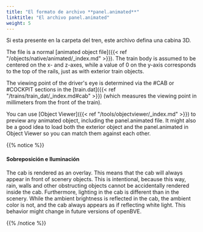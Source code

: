 ```yaml
---
title: "El formato de archivo **panel.animated**"
linktitle: "El archivo panel.animated"
weight: 5
---
```


Si esta presente en la carpeta del tren, este archivo defina una cabina 3D.

The file is a normal [animated object file]({{< ref "/objects/native/animated/_index.md" >}}). The train body is assumed to be centered on the x- and z-axes, while a value of 0 on the y-axis corresponds to the top of the rails, just as with exterior train objects.

The viewing point of the driver's eye is determined via the #CAB or #COCKPIT sections in the [train.dat]({{< ref "/trains/train_dat/_index.md#cab" >}}) (which measures the viewing point in millimeters from the front of the train).

You can use [Object Viewer]({{< ref "/tools/objectviewer/_index.md" >}}) to preview any animated object, including the panel.animated file. It might also be a good idea to load both the exterior object and the panel.animated in Object Viewer so you can match them against each other.

{{% notice %}}

#### Sobreposición e Iluminación

The cab is rendered as an overlay. This means that the cab will always appear in front of scenery objects. This is intentional, because this way, rain, walls and other obstructing objects cannot be accidentally rendered inside the cab. Furthermore, lighting in the cab is different than in the scenery. While the ambient brightness is reflected in the cab, the ambient color is not, and the cab always appears as if reflecting white light. This behavior might change in future versions of openBVE.

{{% /notice %}}